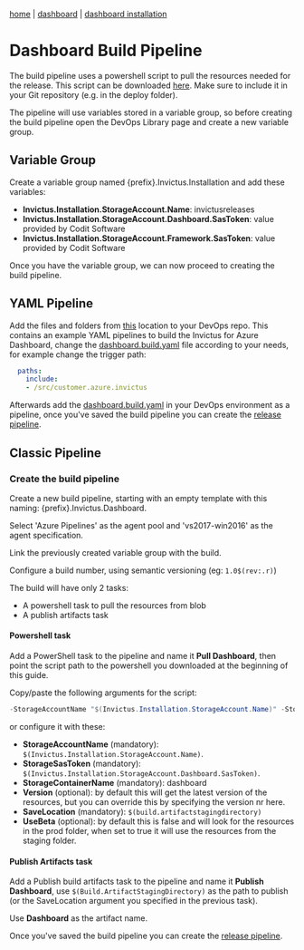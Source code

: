 [home](../../README.md) | [dashboard](../dashboard.md) | [dashboard installation](dashboard-installation.md)

# Dashboard Build Pipeline

The build pipeline uses a powershell script to pull the resources needed for the release. This script can be downloaded [here](https://invictusreleases.blob.core.windows.net/devops/prod/Invictus-GetSources.ps1?st=2019-07-04T04%3A23%3A07Z&se=2050-07-05T04%3A23%3A00Z&sp=rl&sv=2017-07-29&sr=b&sig=QBgU4yCVEXeV4CHWlaA9fgTYO6y88hnFlYhsmEJVM1c%3D). Make sure to include it in your Git repository (e.g. in the deploy folder).

The pipeline will use variables stored in a variable group, so before creating the build pipeline open the DevOps Library page and create a new variable group.

## Variable Group

Create a variable group named {prefix}.Invictus.Installation and add these variables:

- **Invictus.Installation.StorageAccount.Name**: invictusreleases
- **Invictus.Installation.StorageAccount.Dashboard.SasToken**: value provided by Codit Software
- **Invictus.Installation.StorageAccount.Framework.SasToken**: value provided by Codit Software

Once you have the variable group, we can now proceed to creating the build pipeline.

## YAML Pipeline
Add the files and folders from [this](pipelines) location to your DevOps repo. 
This contains an example YAML pipelines to build the Invictus for Azure Dashboard, change the [dashboard.build.yaml](pipelines/dashboard.build.yaml) file according to your needs, for example change the trigger path:
``` yaml
  paths:
    include:
    - /src/customer.azure.invictus
```

Afterwards add the [dashboard.build.yaml](pipelines/dashboard.build.yaml) in your DevOps environment as a pipeline, once you've saved the build pipeline you can create the [release pipeline](dashboard-releasepipeline.md).

## Classic Pipeline
### Create the build pipeline

Create a new build pipeline, starting with an empty template with this naming: {prefix}.Invictus.Dashboard.

Select 'Azure Pipelines' as the agent pool and 'vs2017-win2016' as the agent specification.

Link the previously created variable group with the build.

Configure a build number, using semantic versioning (eg: `1.0$(rev:.r)`)

The build will have only 2 tasks:

- A powershell task to pull the resources from blob
- A publish artifacts task

#### Powershell task

Add a PowerShell task to the pipeline and name it **Pull Dashboard**, then point the script path to the powershell you downloaded at the beginning of this guide.

Copy/paste the following arguments for the script:

```powershell
-StorageAccountName "$(Invictus.Installation.StorageAccount.Name)" -StorageSasToken  "$(Invictus.Installation.StorageAccount.Dashboard.SasToken)" -StorageContainerName "dashboard" -SaveLocation "$(Build.ArtifactStagingDirectory)" -UseBeta $False
```

or configure it with these:

- **StorageAccountName** (mandatory): `$(Invictus.Installation.StorageAccount.Name)`.
- **StorageSasToken** (mandatory): `$(Invictus.Installation.StorageAccount.Dashboard.SasToken)`.
- **StorageContainerName** (mandatory): dashboard
- **Version** (optional): by default this will get the latest version of the resources, but you can override this by specifying the version nr here.
- **SaveLocation** (mandatory): `$(build.artifactstagingdirectory)`
- **UseBeta** (optional): by default this is false and will look for the resources in the prod folder, when set to true it will use the resources from the staging folder.

#### Publish Artifacts task

Add a Publish build artifacts task to the pipeline and name it **Publish Dashboard**, use `$(Build.ArtifactStagingDirectory)` as the path to publish (or the SaveLocation argument you specified in the previous task).

Use **Dashboard** as the artifact name.

Once you've saved the build pipeline you can create the [release pipeline](dashboard-releasepipeline.md).
